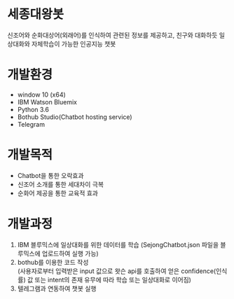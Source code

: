 # 세종대왕봇                                                                                                                           

신조어와 순화대상어(외래어)를 인식하여 관련된 정보를 제공하고, 친구와 대화하듯 일상대화와 자체학습이 가능한 인공지능 챗봇

# 개발환경                                                                                                                                  
- window 10 (x64)                                                                                                                         
- IBM Watson Bluemix                                                                                                                       
- Python 3.6                                                                                                                               
- Bothub Studio(Chatbot hosting service)                                                                                                   
- Telegram                                                                                                                                 

# 개발목적  

- Chatbot을 통한 오락효과                                                                                                                   
- 신조어 소개를 통한 세대차이 극복                                                                                                           
- 순화어 제공을 통한 교육적 효과                                                                                                             

# 개발과정

1. IBM 블루믹스에 일상대화를 위한 데이터를 학습 (SejongChatbot.json 파일을 블루믹스에 업로드하여 실행 가능)                                                                                                                       
2. bothub를 이용한 코드 작성                                                                                                                       
(사용자로부터 입력받은 input 값으로 왓슨 api를 호출하여 얻은 confidence(인식률) 값 또는 intent의 존재 유무에 따라 학습 또는 일상대화로 이어짐)       
3. 텔레그램과 연동하여 챗봇 실행                                                                                                                       
